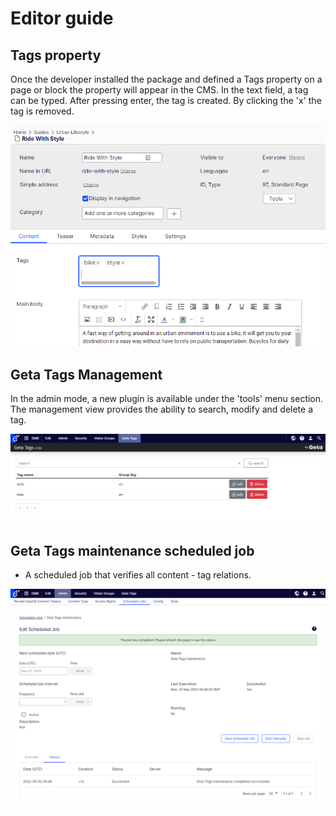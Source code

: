 # Editor guide

## Tags property

Once the developer installed the package and defined a Tags property on a page or block the property will appear in the CMS. In the text field, a tag can be typed. After pressing enter, the tag is created. By clicking the 'x' the tag is removed.

![Tags property](images/tags-property.PNG)

## Geta Tags Management

In the admin mode, a new plugin is available under the 'tools' menu section. The management view provides the ability to search, modify and delete a tag.

![Tags management](images/tags-management.PNG)

## Geta Tags maintenance scheduled job

- A scheduled job that verifies all content - tag relations.

![Tags management](images/tags-scheduled-job.PNG)
